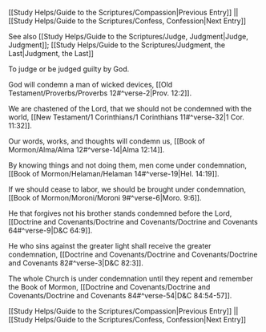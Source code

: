 [[Study Helps/Guide to the Scriptures/Compassion|Previous Entry]]  ||  [[Study Helps/Guide to the Scriptures/Confess, Confession|Next Entry]]

 See also [[Study Helps/Guide to the Scriptures/Judge, Judgment|Judge, Judgment]]; [[Study Helps/Guide to the Scriptures/Judgment, the Last|Judgment, the Last]]

 To judge or be judged guilty by God.

 God will condemn a man of wicked devices, [[Old Testament/Proverbs/Proverbs 12#^verse-2|Prov. 12:2]].

 We are chastened of the Lord, that we should not be condemned with the world, [[New Testament/1 Corinthians/1 Corinthians 11#^verse-32|1 Cor. 11:32]].

 Our words, works, and thoughts will condemn us, [[Book of Mormon/Alma/Alma 12#^verse-14|Alma 12:14]].

 By knowing things and not doing them, men come under condemnation, [[Book of Mormon/Helaman/Helaman 14#^verse-19|Hel. 14:19]].

 If we should cease to labor, we should be brought under condemnation, [[Book of Mormon/Moroni/Moroni 9#^verse-6|Moro. 9:6]].

 He that forgives not his brother stands condemned before the Lord, [[Doctrine and Covenants/Doctrine and Covenants/Doctrine and Covenants 64#^verse-9|D&C 64:9]].

 He who sins against the greater light shall receive the greater condemnation, [[Doctrine and Covenants/Doctrine and Covenants/Doctrine and Covenants 82#^verse-3|D&C 82:3]].

 The whole Church is under condemnation until they repent and remember the Book of Mormon, [[Doctrine and Covenants/Doctrine and Covenants/Doctrine and Covenants 84#^verse-54|D&C 84:54-57]].

[[Study Helps/Guide to the Scriptures/Compassion|Previous Entry]]  ||  [[Study Helps/Guide to the Scriptures/Confess, Confession|Next Entry]]